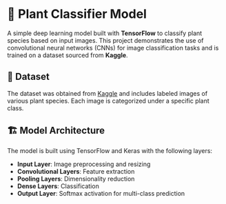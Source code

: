 # 🌿 Plant Classifier Model

A simple deep learning model built with **TensorFlow** to classify plant species based on input images. This project demonstrates the use of convolutional neural networks (CNNs) for image classification tasks and is trained on a dataset sourced from **Kaggle**.


## 📂 Dataset

The dataset was obtained from [Kaggle]([https://www.kaggle.com/](https://www.kaggle.com/datasets/omrathod2003/140-most-popular-crops-image-dataset?resource=download-directory&select=140_crops_list.txt)) and includes labeled images of various plant species. Each image is categorized under a specific plant class.


## 🏗️ Model Architecture

The model is built using TensorFlow and Keras with the following layers:

- **Input Layer**: Image preprocessing and resizing  
- **Convolutional Layers**: Feature extraction  
- **Pooling Layers**: Dimensionality reduction  
- **Dense Layers**: Classification  
- **Output Layer**: Softmax activation for multi-class prediction
